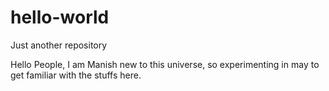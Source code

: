 # hello-world
Just another repository

Hello People,
I am Manish new to this universe, so experimenting in may to get familiar with the stuffs here.
